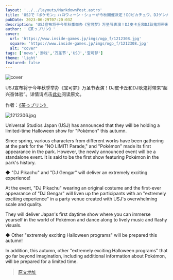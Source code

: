 ```yaml
---
layout: '../../layouts/MarkdownPost.astro'
title: 'USJで『ポケモン』ハロウィーン・ショーが今秋開催決定！DJピカチュウ、DJゲンガーが“超興奮体験”をお届け'
pubDate: 2023-06-29T07:20:03Z
description: 'USJ宣布将于今年秋季举办《宝可梦》万圣节表演！DJ皮卡丘和DJ耿鬼将带来“超兴奋体验”。'
author: '《茶っプリン》'
cover:
  url: 'https://www.inside-games.jp/imgs/ogp_f/1212308.jpg'
  square: 'https://www.inside-games.jp/imgs/ogp_f/1212308.jpg'
  alt: "cover"
tags: ['news','游戏','万圣节','USJ','宝可梦']
theme: 'light'
featured: false
---
```


![cover](https://www.inside-games.jp/imgs/ogp_f/1212308.jpg)

USJ宣布将于今年秋季举办《宝可梦》万圣节表演！DJ皮卡丘和DJ耿鬼将带来“超兴奋体验”。详情请点击[此处](https://www.inside-games.jp/article/2023/06/29/146894.html)阅读原文。

作者：[《茶っプリン》](/author/10181/recent/%E8%8C%B6%E3%81%A3%E3%83%97%E3%83%AA%E3%83%B3)

![1212306.jpg](https://www.inside-games.jp/imgs/zoom/1212306.jpg)

Universal Studios Japan (USJ) has announced that they will be holding a limited-time Halloween show for "Pokémon" this autumn. 

Since spring, various characters from different works have been gathering at the park for the "NO LIMIT! Parade," and "Pokémon" made its first appearance in the park. However, the newly announced event will be a standalone event. It is said to be the first show featuring Pokémon in the park's history.

◆ "DJ Pikachu" and "DJ Gengar" will deliver an extremely exciting experience!

At the event, "DJ Pikachu" wearing an original costume and the first-ever appearance of "DJ Gengar" will liven up the participants with an "extremely exciting experience" in a party venue created with USJ's overwhelming scale and quality.

They will deliver Japan's first daytime show where you can immerse yourself in the world of Pokémon and dance along to lively music and flashy visuals.

◆ Other "extremely exciting Halloween programs" will be prepared this autumn!

In addition, this autumn, other "extremely exciting Halloween programs" that go far beyond imagination, including additional information about Pokémon, will be prepared for a limited time.

>[原文地址](https://www.inside-games.jp/article/2023/06/29/146894.html)  